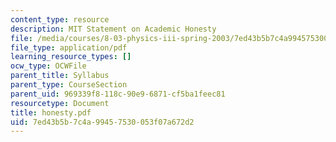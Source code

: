 ```yaml
---
content_type: resource
description: MIT Statement on Academic Honesty
file: /media/courses/8-03-physics-iii-spring-2003/7ed43b5b7c4a99457530053f07a672d2_honesty.pdf
file_type: application/pdf
learning_resource_types: []
ocw_type: OCWFile
parent_title: Syllabus
parent_type: CourseSection
parent_uid: 969339f8-118c-90e9-6871-cf5ba1feec81
resourcetype: Document
title: honesty.pdf
uid: 7ed43b5b-7c4a-9945-7530-053f07a672d2
---
```

